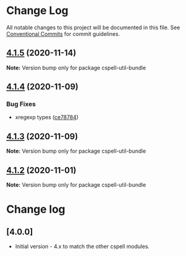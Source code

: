 # Change Log

All notable changes to this project will be documented in this file.
See [Conventional Commits](https://conventionalcommits.org) for commit guidelines.

## [4.1.5](https://github.com/streetsidesoftware/cspell/compare/cspell-util-bundle@4.1.4...cspell-util-bundle@4.1.5) (2020-11-14)

**Note:** Version bump only for package cspell-util-bundle





## [4.1.4](https://github.com/streetsidesoftware/cspell/compare/cspell-util-bundle@4.1.3...cspell-util-bundle@4.1.4) (2020-11-09)


### Bug Fixes

* xregexp types ([ce78784](https://github.com/streetsidesoftware/cspell/commit/ce78784ba2bc137876ef3c6c52d21beb1679fdf6))





## [4.1.3](https://github.com/streetsidesoftware/cspell/compare/cspell-util-bundle@4.1.2...cspell-util-bundle@4.1.3) (2020-11-09)

**Note:** Version bump only for package cspell-util-bundle





## [4.1.2](https://github.com/streetsidesoftware/cspell/compare/cspell-util-bundle@4.1.1...cspell-util-bundle@4.1.2) (2020-11-01)

**Note:** Version bump only for package cspell-util-bundle





# Change log

## [4.0.0]
* Initial version - 4.x to match the other cspell modules.
